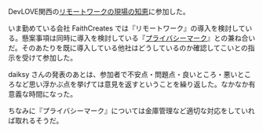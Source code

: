 DevLOVE関西の[リモートワークの現場の知恵](https://devlove-kansai.doorkeeper.jp/events/38541)に参加した。

いま勤めている会社 FaithCreates では『リモートワーク』の導入を検討している。懸案事項は同時に導入を検討している『[プライバシーマーク](http://privacymark.jp/)』との兼ね合いだ。そのあたりを既に導入している他社はどうしているのか確認してこいとの指示を受けて参加した。

daiksy さんの発表のあとは、参加者で不安点・問題点・良いところ・悪いところなど思い浮かぶ点を挙げては意見を返すということを繰り返した。なかなか有意義な時間になった。

ちなみに『プライバシーマーク』については金庫管理など適切な対応をしていれば取れるそうだ。
